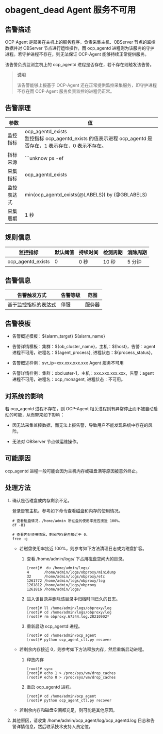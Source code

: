 obagent_dead Agent 服务不可用
=============================================

告警描述
-------------------------

OCP-Agent 是部署在主机上的服务程序，负责采集主机、OBServer 节点的监控数据并对 OBServer 节点进行运维操作，而 ocp_agentd 进程则为该服务的守护进程。若守护进程不存在，则无法保证 OCP-Agent 能够持续正常提供服务。

该告警负责监测主机上的 ocp_agentd 进程是否存在，若不存在则触发该告警。
> **说明**
>
> 该告警能够上报基于 OCP-Agent 还在正常提供监控采集服务，即守护进程不存在而 OCP-Agent 服务负责监控的进程仍正常。

告警原理
-------------------------

|  参数   |                                                            值                                                            |
|-------|-------------------------------------------------------------------------------------------------------------------------|
| 监控指标  | ocp_agentd_exists </br> 监控指标 ocp_agentd_exists 的值表示进程 ocp_agentd 是否存在，1 表示存在，0 表示不存在。 |
| 指标来源  | ```unknow ps -ef|grep -w ocp_agentd|grep -v grep|wc -l ```                                      |
| 采集指标  | ocp_agentd_exists                                                                                                       |
| 监控表达式 | min(ocp_agentd_exists{@LABELS}) by (@GBLABELS)                                                                          |
| 采集周期  | 1 秒                                                                                                                     |

规则信息
-------------------------

|       监控指标        | 默认阈值 | 持续时间 | 检测周期 | 消除周期 |
|-------------------|------|------|------|------|
| ocp_agentd_exists | 0    | 0 秒  | 10 秒 | 5 分钟 |

告警信息
-------------------------

|   告警触发方式   | 告警等级 | 范围  |
|------------|------|-----|
| 基于监控指标的表达式 | 停服   | 服务器 |

告警模板
-------------------------

* 告警概述模板：\${alarm_target} \${alarm_name}

* 告警详情模板：集群：\${ob_cluster_name}，主机：\${host}，告警：agent 进程不可用，进程名：\${agent_process}, 进程状态：${process_status}。

* 告警概述样例：svr_ip=xxx.xxx.xxx.xxx Agent 服务不可用

* 告警详情样例：集群：obcluster-1，主机：xxx.xxx.xxx.xxx，告警：agent 进程不可用，进程名：ocp_monagent, 进程状态：不可用。

对系统的影响
---------------------------

若 ocp_agentd 进程不存在，则 OCP-Agent 相关进程则有异常停止而不被自动启动的可能，从而带来如下影响：

* 因无法采集监控数据，而无法上报告警，导致用户不能发现系统中存在的风险。

* 无法对 OBServer 节点做运维操作。

可能原因
-------------------------

ocp_agentd 进程一般可能会因为主机内存或磁盘满等原因被意外终止。

处理方法
-------------------------

1. 确认是否磁盘或内存剩余不足。

   登录告警主机，参考如下命令查看磁盘和内存的使用情况。

   ```shell
   # 查看磁盘情况，/home/admin 所在盘的使用率是否接近 100%。
   df -B1
   
   # 查看内存使用情况，剩余内存是否接近于 0。
   free -g
   ```

   * 若磁盘使用率接近 100%，则参考如下方法清理日志或为磁盘扩容。

     1. 查看 /home/admin/logs/ 下占用磁盘空间大的目录。

        ```shell
        [root]#  du /home/admin/logs/
        4       /home/admin/logs/obproxy/minidump
        32      /home/admin/logs/obproxy/etc
        1261772 /home/admin/logs/obproxy/log
        1261812 /home/admin/logs/obproxy
        1261816 /home/admin/logs/
        ```

     2. 进入该目录并删除该目录中归档时间已久的日志。

        ```shell
        [root]# ll /home/admin/logs/obproxy/log
        [root]# cd /home/admin/logs/obproxy/log
        [root]# rm obproxy.67344.log.20210902*
        ```

     3. 重新启动 ocp_agentd 进程。

        ```shell
        [root]# cd /home/admin/ocp_agent
        [root]# python ocp_agent_ctl.py recover
        ```

   * 若剩余内存接近 0，则参考如下方法释放内存，然后重新启动进程。

     1. 释放内存

        ```shell
        [root]# sync
        [root]# echo 1 > /proc/sys/vm/drop_caches
        [root]# echo 0 > /proc/sys/vm/drop_caches
        ```

     2. 重启 ocp_agentd 进程。

        ```shell
        [root]# cd /home/admin/ocp_agent
        [root]# python ocp_agent_ctl.py recover
        ```

   * 若剩余内存和磁盘空间都充足，则可能是其他原因。

2. 其他原因，请收集 /home/admin/ocp_agent/log/ocp_agentd.log 日志和告警详情信息，然后联系技术支持人员定位。
